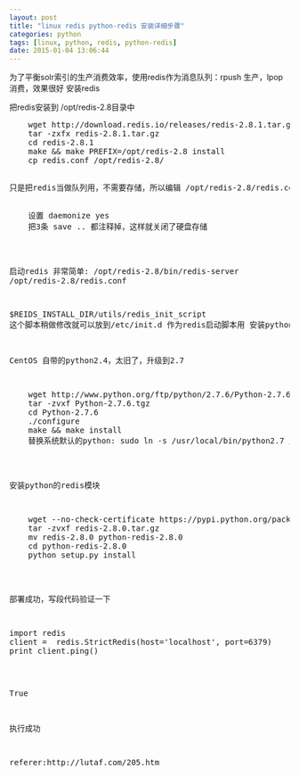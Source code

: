 ```yaml
---
layout: post
title: "linux redis python-redis 安装详细步骤"
categories: python 
tags: [linux, python, redis, python-redis]
date: 2015-01-04 13:06:44
---
```



为了平衡solr索引的生产消费效率，使用redis作为消息队列：rpush 生产，lpop消费，效果很好
安装redis

把redis安装到 /opt/redis-2.8目录中

<pre>
    wget http://download.redis.io/releases/redis-2.8.1.tar.gz
    tar -zxfx redis-2.8.1.tar.gz
    cd redis-2.8.1
    make && make PREFIX=/opt/redis-2.8 install
    cp redis.conf /opt/redis-2.8/
<pre>

只是把redis当做队列用，不需要存储，所以编辑 /opt/redis-2.8/redis.conf

<pre>
    设置 daemonize yes
    把3条 save .. 都注释掉，这样就关闭了硬盘存储
</pre>

启动redis 非常简单: /opt/redis-2.8/bin/redis-server /opt/redis-2.8/redis.conf

$REIDS_INSTALL_DIR/utils/redis_init_script 这个脚本稍做修改就可以放到/etc/init.d 作为redis启动脚本用
安装python

CentOS 自带的python2.4，太旧了，升级到2.7

<pre>
    wget http://www.python.org/ftp/python/2.7.6/Python-2.7.6.tgz
    tar -zvxf Python-2.7.6.tgz
    cd Python-2.7.6
    ./configure
    make && make install
    替换系统默认的python: sudo ln -s /usr/local/bin/python2.7 /usr/bin/python
</pre>

安装python的redis模块

<pre>
    wget --no-check-certificate https://pypi.python.org/packages/source/r/redis/redis-2.8.0.tar.gz
    tar -zvxf redis-2.8.0.tar.gz
    mv redis-2.8.0 python-redis-2.8.0
    cd python-redis-2.8.0
    python setup.py install
</pre>

部署成功，写段代码验证一下

<pre>
import redis
client =  redis.StrictRedis(host='localhost', port=6379)
print client.ping()
</pre>

True

执行成功




<pre>
referer:http://lutaf.com/205.htm
</pre>
